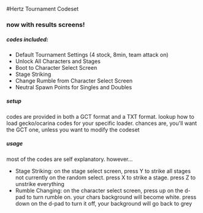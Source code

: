 #Hertz Tournament Codeset

### now with results screens!


##### codes included:
- Default Tournament Settings (4 stock, 8min, team attack on)
- Unlock All Characters and Stages
- Boot to Character Select Screen
- Stage Striking
- Change Rumble from Character Select Screen
- Neutral Spawn Points for Singles and Doubles


##### setup
codes are provided in both a GCT format and a TXT format. lookup how
to load gecko/ocarina codes for your specific loader. chances are, you'll
want the GCT one, unless you want to modify the codeset


##### usage
most of the codes are self explanatory. however...

- Stage Striking: on the stage select screen, press Y to strike all stages not currently on the random select. press X to strike a stage. press Z to unstrike everything
- Rumble Changing: on the character select screen, press up on the d-pad to turn rumble on. your chars background will become white. press down on the d-pad to turn it off, your background will go back to grey

